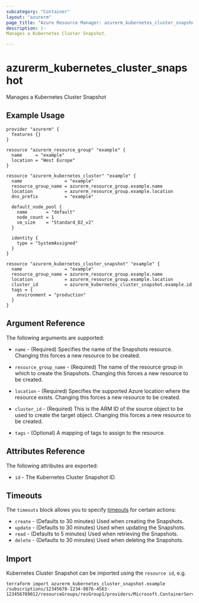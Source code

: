 ```yaml
---
subcategory: "Container"
layout: "azurerm"
page_title: "Azure Resource Manager: azurerm_kubernetes_cluster_snapshot"
description: |-
Manages a Kubernetes Cluster Snapshot.

---
```


# azurerm_kubernetes_cluster_snapshot

Manages a Kubernetes Cluster Snapshot

## Example Usage

```hcl
provider "azurerm" {
  features {}
}

resource "azurerm_resource_group" "example" {
  name     = "example"
  location = "West Europe"
}

resource "azurerm_kubernetes_cluster" "example" {
  name                = "example"
  resource_group_name = azurerm_resource_group.example.name
  location            = azurerm_resource_group.example.location
  dns_prefix          = "example"

  default_node_pool {
    name       = "default"
    node_count = 1
    vm_size    = "Standard_D2_v2"
  }

  identity {
    type = "SystemAssigned"
  }
}

resource "azurerm_kubernetes_cluster_snapshot" "example" {
  name                = "example"
  resource_group_name = azurerm_resource_group.example.name
  location            = azurerm_resource_group.example.location
  cluster_id          = azurerm_kubernetes_cluster_snapshot.example.id
  tags = {
    environment = "production"
  }
}
```

## Argument Reference

The following arguments are supported:

* `name` - (Required) Specifies the name of the Snapshots resource. Changing this forces a new resource to be created.

* `resource_group_name` - (Required) The name of the resource group in which to create the Snapshots. Changing this forces a new resource to be created.

* `location` - (Required) Specifies the supported Azure location where the resource exists. Changing this forces a new resource to be created.

* `cluster_id` - (Required) This is the ARM ID of the source object to be used to create the target object. Changing this forces a new resource to be created.

* `tags` - (Optional) A mapping of tags to assign to the resource.

## Attributes Reference

The following attributes are exported:

* `id` - The Kubernetes Cluster Snapshot ID.

## Timeouts

The `timeouts` block allows you to specify [timeouts](https://www.terraform.io/docs/configuration/resources.html#timeouts) for certain actions:

* `create` - (Defaults to 30 minutes) Used when creating the Snapshots.
* `update` - (Defaults to 30 minutes) Used when updating the Snapshots.
* `read` - (Defaults to 5 minutes) Used when retrieving the Snapshots.
* `delete` - (Defaults to 30 minutes) Used when deleting the Snapshots.

## Import

Kubernetes Cluster Snapshot can be imported using the `resource id`, e.g.

```shell
terraform import azurerm_kubernetes_cluster_snapshot.example /subscriptions/12345678-1234-9876-4563-123456789012/resourceGroups/resGroup1/providers/Microsoft.ContainerService/managedclustersnapshots/managedclustersnapshot1
```
